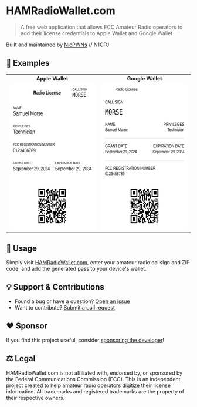 # HAMRadioWallet.com

> A free web application that allows FCC Amateur Radio operators to add their license credentials to Apple Wallet and Google Wallet.

Built and maintained by [NicPWNs](https://github.com/NicPWNs) // N1CPJ

## 🪪 Examples

<table align="center" border="0">
 <tr>
    <td align="center"><b>Apple Wallet</b></td>
    <td align="center"><b>Google Wallet</b></td>
 </tr>
 <tr>
    <td><img src="./public/apple_pass.svg" width="300" height="400" alt="Example Apple Wallet Pass" style="border-radius: 10px;" /></td>
    <td><img src="./public/google_pass.svg" width="300" height="400" alt="Example Google Wallet Pass" style="border-radius: 10px;" /></td>
 </tr>
</table>

## 🚀 Usage

Simply visit [HAMRadioWallet.com](https://hamradiowallet.com), enter your amateur radio callsign and ZIP code, and add the generated pass to your device's wallet.

## 💡 Support & Contributions

- Found a bug or have a question? [Open an issue](https://github.com/NicPWNs/hamradiowallet.com/issues)
- Want to contribute? [Submit a pull request](https://github.com/NicPWNs/hamradiowallet.com/pulls)

## ❤️ Sponsor

If you find this project useful, consider [sponsoring the developer](https://github.com/sponsors/NicPWNs)!

## ⚖️ Legal

HAMRadioWallet.com is not affiliated with, endorsed by, or sponsored by the Federal Communications Commission (FCC). This is an independent project created to help amateur radio operators digitize their license information. All trademarks and registered trademarks are the property of their respective owners.
